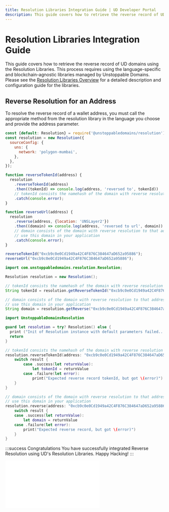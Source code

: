 ```yaml
---
title: Resolution Libraries Integration Guide | UD Developer Portal
description: This guide covers how to retrieve the reverse record of UD domains using the Resolution Libraries. This process requires using the language-specific and blockchain-agnostic libraries managed by Unstoppable Domains.
---
```


# Resolution Libraries Integration Guide

This guide covers how to retrieve the reverse record of UD domains using the Resolution Libraries. This process requires using the language-specific and blockchain-agnostic libraries managed by Unstoppable Domains. Please see the [Resolution Libraries Overview](../../developer-toolkit/resolution-libraries/libraries-overview.md) for a detailed description and configuration guide for the libraries.

## Reverse Resolution for an Address

To resolve the reverse record of a wallet address, you must call the appropriate method from the resolution library in the language you choose and provide the address parameter.

```javascript JavaScript
const {default: Resolution} = require('@unstoppabledomains/resolution');
const resolution = new Resolution({
  sourceConfig: {
    uns: {
      network: 'polygon-mumbai',
    },
  },
});

function reverseTokenId(address) {
  resolution
    .reverseTokenId(address)
    .then((tokenId) => console.log(address, 'reversed to', tokenId))
    // tokenId consists the namehash of the domain with reverse resolution to that address
    .catch(console.error);
}

function reverseUrl(address) {
  resolution
    .reverse(address, {location: 'UNSLayer2'})
    .then((domain) => console.log(address, 'reversed to url', domain))
    // domain consists of the domain with reverse resolution to that address
    // use this domain in your application
    .catch(console.error);
}

reverseTokenId("0xcb9c0e0Cd1949a42C4F876C384647aD652a95886");
reverseUrl("0xcb9c0e0Cd1949a42C4F876C384647aD652a95886");
```

```java Java
import com.unstoppabledomains.resolution.Resolution;

Resolution resolution = new Resolution();

// tokenId consists the namehash of the domain with reverse resolution to that address
String tokenId = resolution.getReverseTokenId("0xcb9c0e0Cd1949a42C4F876C384647aD652a95886");

// domain consists of the domain with reverse resolution to that address
// use this domain in your application
String domain = resolution.getReverse("0xcb9c0e0Cd1949a42C4F876C384647aD652a95886");
```

```swift Swift
import UnstoppableDomainsResolution

guard let resolution = try? Resolution() else {
  print ("Init of Resolution instance with default parameters failed...")
  return
}

// tokenId consists the namehash of the domain with reverse resolution to that address
resolution.reverseTokenId(address: "0xcb9c0e0Cd1949a42C4F876C384647aD652a95886", location: nil) { (result) in
    switch result {
        case .success(let returnValue):
            let tokenId = returnValue
        case .failure(let error):
            print("Expected reverse record tokenId, but got \(error)")
    }
}

// domain consists of the domain with reverse resolution to that address
// use this domain in your application
resolution.reverse(address: "0xcb9c0e0Cd1949a42C4F876C384647aD652a95886", location: nil) { (result) in
    switch result {
    case .success(let returnValue):
        let domain = returnValue
    case .failure(let error):
        print("Expected reverse record, but got \(error)")
    }
}
```

:::success Congratulations
You have successfully integrated Reverse Resolution using UD's Resolution Libraries. Happy Hacking!
:::

<embed src="/snippets/_discord.md" />
